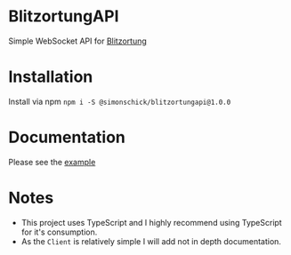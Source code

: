 # BlitzortungAPI

Simple WebSocket API for [Blitzortung](https://Blitzortung.org)

# Installation

Install via npm `npm i -S @simonschick/blitzortungapi@1.0.0`

# Documentation

Please see the [example](example.ts)

# Notes

 - This project uses TypeScript and I highly recommend using TypeScript for it's consumption.
 - As the `Client` is relatively simple I will add not in depth documentation.